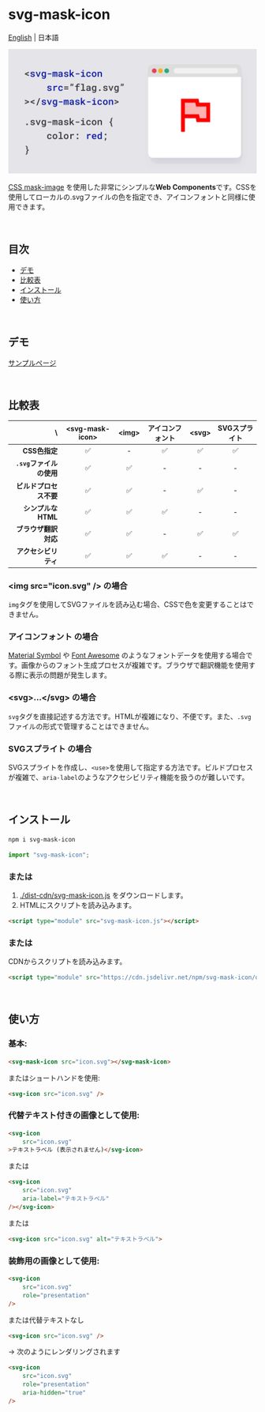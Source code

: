 # svg-mask-icon

[English](README.md) | 日本語

![カバー](./public/cover.gif)

[CSS mask-image](https://developer.mozilla.org/docs/Web/CSS/mask-image) を使用した非常にシンプルな**Web Components**です。CSSを使用してローカルの.svgファイルの色を指定でき、アイコンフォントと同様に使用できます。

<br />

## 目次
* [デモ](#デモ)
* [比較表](#比較表)
* [インストール](#インストール)
* [使い方](#使い方)

<br />

## デモ
[サンプルページ](https://psephopaiktes.github.io/svg-mask-icon/)

<br />

## 比較表

 \ | &lt;svg-mask-icon&gt; | &lt;img&gt; | アイコンフォント | &lt;svg&gt; | SVGスプライト 
--:|:--:|:--:|:--:|:--:|:--:
 **CSS色指定**         | ✅ | - | ✅ | ✅ | ✅ 
 **`.svg`ファイルの使用** | ✅ | ✅ | - | - | -
 **ビルドプロセス不要**  | ✅ | ✅ | - | ✅ | -
 **シンプルなHTML**       | ✅ | ✅ | ✅ | - | -
 **ブラウザ翻訳対応** | ✅ | ✅ | - | ✅ | ✅
 **アクセシビリティ**        | ✅ | ✅ | ✅ | - | -

### &lt;img src="icon.svg" /&gt; の場合
`img`タグを使用してSVGファイルを読み込む場合、CSSで色を変更することはできません。

### アイコンフォント の場合
[Material Symbol](https://fonts.google.com/icons) や [Font Awesome](https://fontawesome.com/) のようなフォントデータを使用する場合です。画像からのフォント生成プロセスが複雑です。ブラウザで翻訳機能を使用する際に表示の問題が発生します。

### &lt;svg&gt;...&lt;/svg&gt; の場合
`svg`タグを直接記述する方法です。HTMLが複雑になり、不便です。また、`.svg`ファイルの形式で管理することはできません。

### SVGスプライト の場合
SVGスプライトを作成し、`<use>`を使用して指定する方法です。ビルドプロセスが複雑で、`aria-label`のようなアクセシビリティ機能を扱うのが難しいです。

<br />

## インストール
```bash
npm i svg-mask-icon
```

```js
import "svg-mask-icon";
```

### または

1. [./dist-cdn/svg-mask-icon.js](./dist-cdn/svg-mask-icon.js) をダウンロードします。
2. HTMLにスクリプトを読み込みます。
```html
<script type="module" src="svg-mask-icon.js"></script>
```

### または
CDNからスクリプトを読み込みます。
```html
<script type="module" src="https://cdn.jsdelivr.net/npm/svg-mask-icon/dist-cdn/svg-mask-icon.min.js"></script>
```


<br />

## 使い方

### 基本:
```html
<svg-mask-icon src="icon.svg"></svg-mask-icon>
```
またはショートハンドを使用:
```html
<svg-icon src="icon.svg" />
```

### 代替テキスト付きの画像として使用:
```html
<svg-icon
    src="icon.svg"
>テキストラベル (表示されません)</svg-icon>
```
または
```html
<svg-icon
    src="icon.svg"
    aria-label="テキストラベル"
/></svg-icon>
```
または
```html
<svg-icon src="icon.svg" alt="テキストラベル">
```

### 装飾用の画像として使用:
```html
<svg-icon
    src="icon.svg"
    role="presentation"
/>
```
または代替テキストなし
```html
<svg-icon src="icon.svg" />
```

→ 次のようにレンダリングされます
```html
<svg-icon
    src="icon.svg"
    role="presentation"
    aria-hidden="true"
/>
```
